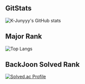 ## GitStats
![K-Junyyy's GitHub stats](https://github-readme-stats.vercel.app/api?username=catturtle123&show_icons=true&theme=dark) 

## Major Rank
![Top Langs](https://github-readme-stats.vercel.app/api/top-langs/?username=catturtle123&layout=Demo&theme=dark)

## BackJoon Solved Rank
[![Solved.ac Profile](http://mazassumnida.wtf/api/generate_badge?boj=musoyou10)](https://solved.ac/musoyou10)
